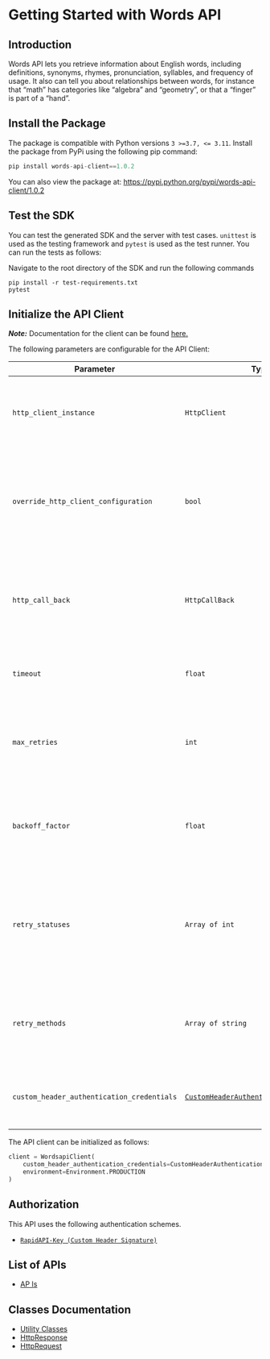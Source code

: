 
# Getting Started with Words API

## Introduction

Words API lets you retrieve information about English words, including definitions, synonyms, rhymes, pronunciation, syllables, and frequency of usage. It also can tell you about relationships between words, for instance that “math” has categories like “algebra” and “geometry”, or that a “finger” is part of a “hand”.

## Install the Package

The package is compatible with Python versions `3 >=3.7, <= 3.11`.
Install the package from PyPi using the following pip command:

```python
pip install words-api-client==1.0.2
```

You can also view the package at:
https://pypi.python.org/pypi/words-api-client/1.0.2

## Test the SDK

You can test the generated SDK and the server with test cases. `unittest` is used as the testing framework and `pytest` is used as the test runner. You can run the tests as follows:

Navigate to the root directory of the SDK and run the following commands

```
pip install -r test-requirements.txt
pytest
```

## Initialize the API Client

**_Note:_** Documentation for the client can be found [here.](https://www.github.com/sufyankhanrao/words-api-client-python/tree/1.0.2/doc/client.md)

The following parameters are configurable for the API Client:

| Parameter | Type | Description |
|  --- | --- | --- |
| `http_client_instance` | `HttpClient` | The Http Client passed from the sdk user for making requests |
| `override_http_client_configuration` | `bool` | The value which determines to override properties of the passed Http Client from the sdk user |
| `http_call_back` | `HttpCallBack` | The callback value that is invoked before and after an HTTP call is made to an endpoint |
| `timeout` | `float` | The value to use for connection timeout. <br> **Default: 60** |
| `max_retries` | `int` | The number of times to retry an endpoint call if it fails. <br> **Default: 0** |
| `backoff_factor` | `float` | A backoff factor to apply between attempts after the second try. <br> **Default: 2** |
| `retry_statuses` | `Array of int` | The http statuses on which retry is to be done. <br> **Default: [408, 413, 429, 500, 502, 503, 504, 521, 522, 524]** |
| `retry_methods` | `Array of string` | The http methods on which retry is to be done. <br> **Default: ['GET', 'PUT']** |
| `custom_header_authentication_credentials` | [`CustomHeaderAuthenticationCredentials`](https://www.github.com/sufyankhanrao/words-api-client-python/tree/1.0.2/doc/$a/https://www.github.com/sufyankhanrao/words-api-client-python/tree/1.0.2/custom-header-signature.md) | The credential object for Custom Header Signature |

The API client can be initialized as follows:

```python
client = WordsapiClient(
    custom_header_authentication_credentials=CustomHeaderAuthenticationCredentials(),
    environment=Environment.PRODUCTION
)
```

## Authorization

This API uses the following authentication schemes.

* [`RapidAPI-Key (Custom Header Signature)`](https://www.github.com/sufyankhanrao/words-api-client-python/tree/1.0.2/doc/$a/https://www.github.com/sufyankhanrao/words-api-client-python/tree/1.0.2/custom-header-signature.md)

## List of APIs

* [AP Is](https://www.github.com/sufyankhanrao/words-api-client-python/tree/1.0.2/doc/controllers/ap-is.md)

## Classes Documentation

* [Utility Classes](https://www.github.com/sufyankhanrao/words-api-client-python/tree/1.0.2/doc/utility-classes.md)
* [HttpResponse](https://www.github.com/sufyankhanrao/words-api-client-python/tree/1.0.2/doc/http-response.md)
* [HttpRequest](https://www.github.com/sufyankhanrao/words-api-client-python/tree/1.0.2/doc/http-request.md)

